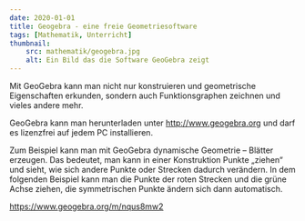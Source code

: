 ```yaml
---
date: 2020-01-01
title: Geogebra - eine freie Geometriesoftware
tags: [Mathematik, Unterricht]
thumbnail:
    src: mathematik/geogebra.jpg
    alt: Ein Bild das die Software GeoGebra zeigt
---
```


<p>
    Mit GeoGebra kann man nicht nur konstruieren und geometrische Eigenschaften erkunden, sondern auch Funktionsgraphen
    zeichnen und vieles andere mehr.
</p>
<p>
    GeoGebra kann man herunterladen unter <a href="http://www.geogebra.org">http://www.geogebra.org</a>
    und darf es lizenzfrei auf jedem PC installieren.
</p>

<p>
    Zum Beispiel kann man mit GeoGebra dynamische Geometrie – Blätter erzeugen. Das bedeutet, man kann in einer
    Konstruktion Punkte „ziehen“ und sieht, wie sich andere Punkte oder Strecken dadurch verändern. In dem folgenden
    Beispiel kann man die Punkte der roten Strecken und die grüne Achse ziehen, die symmetrischen Punkte ändern sich
    dann automatisch.
</p>

<p><a href="https://www.geogebra.org/m/nqus8mw2">https://www.geogebra.org/m/nqus8mw2</a></p>